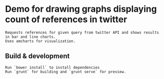 # Demo for drawing graphs displaying count of references in twitter

    Requests references for given query from twitter API and shows results in bar and line charts.
    Uses amcharts for visualization.


## Build & development

    Run `bower install` to install dependencies
    Run `grunt` for building and `grunt serve` for preview.
